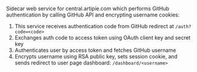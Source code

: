 Sidecar web service for central.artipie.com which performs GitHub authentication by calling GitHub API and encrypting username cookies:
 1. This service receives authentication code from GitHub redirect at `/auth?code=<code>`
 2. Exchanges auth code to access token using OAuth client key and secret key
 3. Authenticates user by access token and fetches GitHub username
 4. Encrypts username using RSA public key, sets session cookie, and sends redirect to user page dashboard: `/dashboard/<username>`
